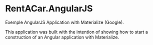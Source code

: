 # RentACar.AngularJS
Exemple AngularJS Application with Materialize (Google).

This application was built with the intention of showing how to start a construction of an Angular application with Materialize.
